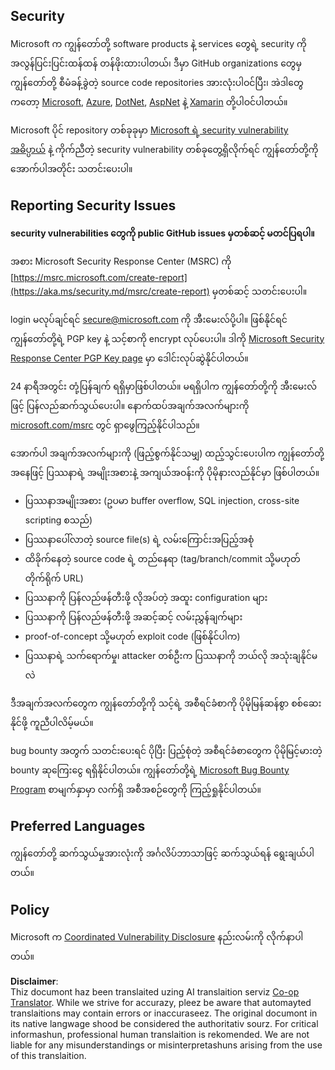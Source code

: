 <!--
CO_OP_TRANSLATOR_METADATA:
{
  "original_hash": "cc205495d4eace1fabcdee963024069f",
  "translation_date": "2025-06-12T11:05:02+00:00",
  "source_file": "SECURITY.md",
  "language_code": "mo"
}
-->
## Security

Microsoft က ကျွန်တော်တို့ software products နဲ့ services တွေရဲ့ security ကို အလွန်ပြင်းပြင်းထန်ထန် တန်ဖိုးထားပါတယ်၊ ဒီမှာ GitHub organizations တွေမှ ကျွန်တော်တို့ စီမံခန့်ခွဲတဲ့ source code repositories အားလုံးပါဝင်ပြီး၊ အဲဒါတွေကတော့ [Microsoft](https://github.com/Microsoft), [Azure](https://github.com/Azure), [DotNet](https://github.com/dotnet), [AspNet](https://github.com/aspnet) နဲ့ [Xamarin](https://github.com/xamarin) တို့ပါဝင်ပါတယ်။

Microsoft ပိုင် repository တစ်ခုခုမှာ [Microsoft ရဲ့ security vulnerability အဓိပ္ပာယ်](https://aka.ms/security.md/definition) နဲ့ ကိုက်ညီတဲ့ security vulnerability တစ်ခုတွေ့ရှိလိုက်ရင် ကျွန်တော်တို့ကို အောက်ပါအတိုင်း သတင်းပေးပါ။

## Reporting Security Issues

**security vulnerabilities တွေကို public GitHub issues မှတစ်ဆင့် မတင်ပြရပါ။**

အစား Microsoft Security Response Center (MSRC) ကို [https://msrc.microsoft.com/create-report](https://aka.ms/security.md/msrc/create-report) မှတစ်ဆင့် သတင်းပေးပါ။

login မလုပ်ချင်ရင် [secure@microsoft.com](mailto:secure@microsoft.com) ကို အီးမေးလ်ပို့ပါ။ ဖြစ်နိုင်ရင် ကျွန်တော်တို့ရဲ့ PGP key နဲ့ သင့်စာကို encrypt လုပ်ပေးပါ။ ဒါကို [Microsoft Security Response Center PGP Key page](https://aka.ms/security.md/msrc/pgp) မှာ ဒေါင်းလုပ်ဆွဲနိုင်ပါတယ်။

24 နာရီအတွင်း တုံ့ပြန်ချက် ရရှိမှာဖြစ်ပါတယ်။ မရရှိပါက ကျွန်တော်တို့ကို အီးမေးလ်ဖြင့် ပြန်လည်ဆက်သွယ်ပေးပါ။ နောက်ထပ်အချက်အလက်များကို [microsoft.com/msrc](https://www.microsoft.com/msrc) တွင် ရှာဖွေကြည့်နိုင်ပါသည်။

အောက်ပါ အချက်အလက်များကို (ဖြည့်စွက်နိုင်သမျှ) ထည့်သွင်းပေးပါက ကျွန်တော်တို့အနေဖြင့် ပြဿနာရဲ့ အမျိုးအစားနဲ့ အကျယ်အဝန်းကို ပိုမိုနားလည်နိုင်မှာ ဖြစ်ပါတယ်။

  * ပြဿနာအမျိုးအစား (ဥပမာ buffer overflow, SQL injection, cross-site scripting စသည်)
  * ပြဿနာပေါ်လာတဲ့ source file(s) ရဲ့ လမ်းကြောင်းအပြည့်အစုံ
  * ထိခိုက်နေတဲ့ source code ရဲ့ တည်နေရာ (tag/branch/commit သို့မဟုတ် တိုက်ရိုက် URL)
  * ပြဿနာကို ပြန်လည်ဖန်တီးဖို့ လိုအပ်တဲ့ အထူး configuration များ
  * ပြဿနာကို ပြန်လည်ဖန်တီးဖို့ အဆင့်ဆင့် လမ်းညွှန်ချက်များ
  * proof-of-concept သို့မဟုတ် exploit code (ဖြစ်နိုင်ပါက)
  * ပြဿနာရဲ့ သက်ရောက်မှု၊ attacker တစ်ဦးက ပြဿနာကို ဘယ်လို အသုံးချနိုင်မလဲ

ဒီအချက်အလက်တွေက ကျွန်တော်တို့ကို သင့်ရဲ့ အစီရင်ခံစာကို ပိုမိုမြန်ဆန်စွာ စစ်ဆေးနိုင်ဖို့ ကူညီပါလိမ့်မယ်။

bug bounty အတွက် သတင်းပေးရင် ပိုပြီး ပြည့်စုံတဲ့ အစီရင်ခံစာတွေက ပိုမိုမြင့်မားတဲ့ bounty ဆုကြေးငွေ ရရှိနိုင်ပါတယ်။ ကျွန်တော်တို့ရဲ့ [Microsoft Bug Bounty Program](https://aka.ms/security.md/msrc/bounty) စာမျက်နှာမှာ လက်ရှိ အစီအစဉ်တွေကို ကြည့်ရှုနိုင်ပါတယ်။

## Preferred Languages

ကျွန်တော်တို့ ဆက်သွယ်မှုအားလုံးကို အင်္ဂလိပ်ဘာသာဖြင့် ဆက်သွယ်ရန် ရွေးချယ်ပါတယ်။

## Policy

Microsoft က [Coordinated Vulnerability Disclosure](https://aka.ms/security.md/cvd) နည်းလမ်းကို လိုက်နာပါတယ်။

**Disclaimer**:  
Thiz documont haz been translaited uzing AI translaition serviz [Co-op Translator](https://github.com/Azure/co-op-translator). While we strive for accurazy, pleez be aware that automayted translaitions may contain errors or inaccuraseez. The original documont in its native langwage shood be considered the authoritativ sourz. For critical informashun, professional human translaition is rekomended. We are not liable for any misunderstandings or misinterpretashuns arising from the use of this translaition.